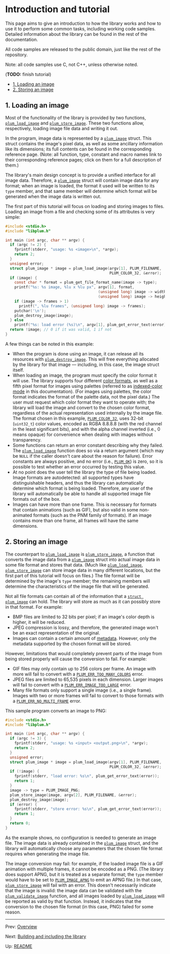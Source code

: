 # Introduction and tutorial

This page aims to give an introduction to how the library works and how to use it to perform some common tasks,
including working code samples.
Detailed information about the library can be found in the rest of the documentation.

All code samples are released to the public domain, just like the rest of the repository.

Note: all code samples use C, not C++, unless otherwise noted.

(**TODO:** finish tutorial)

- [1. Loading an image](#1-loading-an-image)
- [2. Storing an image](#2-storing-an-image)

## 1. Loading an image

Most of the functionality of the library is provided by two functions, [`plum_load_image`][load] and
[`plum_store_image`][store].
These two functions allow, respectively, loading image file data and writing it out.

In the program, image data is represented by a [`plum_image`][image] struct.
This struct contains the image's pixel data, as well as some ancillary information like its dimensions; its full
contents can be found in the corresponding reference page.
(Note: all function, type, constant and macro names link to their corresponding reference pages; click on them for
a full description of them.)

The library's main design concept is to provide a unified interface for all image data.
Therefore, a [`plum_image`][image] struct will contain image data for any format; when an image is loaded, the format
it used will be written to its `type` member, and that same member will determine which format will be generated when
the image data is written out.

The first part of this tutorial will focus on loading and storing images to files.
Loading an image from a file and checking some of its attributes is very simple:

``` c
#include <stdio.h>
#include "libplum.h"

int main (int argc, char ** argv) {
  if (argc != 2) {
    fprintf(stderr, "usage: %s <image>\n", *argv);
    return 2;
  }
  unsigned error;
  struct plum_image * image = plum_load_image(argv[1], PLUM_FILENAME,
                                              PLUM_COLOR_32, &error);
  if (image) {
    const char * format = plum_get_file_format_name(image -> type);
    printf("%s: %s image, %lu x %lu px", argv[1], format,
                                         (unsigned long) image -> width,
                                         (unsigned long) image -> height);
    if (image -> frames > 1)
      printf(", %lu frames", (unsigned long) image -> frames);
    putchar('\n');
    plum_destroy_image(image);
  } else
    printf("%s: load error (%s)\n", argv[1], plum_get_error_text(error));
  return !image; // 0 if it was valid, 1 if not
}
```

A few things can be noted in this example:

- When the program is done using an image, it can release all its resources with [`plum_destroy_image`][destroy].
  This will free everything allocated by the library for that image — including, in this case, the image struct
  itself.
- When loading an image, the program must specify the color format it will use.
  The library supports four different [color formats][color-formats], as well as a fifth pixel format for images using
  palettes (referred to as [indexed-color mode][indexed] in this documentation).
  (For images using palettes, the color format indicates the format of the palette data, not the pixel data.)
  The user must request which color format they want to operate with; the library will load the image and convert to
  the chosen color format, regardless of the actual representation used internally by the image file.
  The format chosen in this example, [`PLUM_COLOR_32`][loading-flags], uses 32-bit (`uint32_t`) color values, encoded
  as RGBA 8.8.8.8 (with the red channel in the least significant bits), and with the alpha channel inverted (i.e., 0
  means opaque) for convenience when dealing with images without transparency.
- Some functions can return an error constant describing why they failed.
  The [`plum_load_image`][load] function does so via a return argument (which may be `NULL` if the caller doesn't care
  about the reason for failure).
  Error constants are always positive, and no error (i.e., [`PLUM_OK`][errors]) is zero, so it is possible to test
  whether an error occurred by testing this value.
- At no point does the user tell the library the type of file being loaded.
  Image formats are autodetected: all supported types have distinguishable headers, and thus the library can
  automatically determine which format is being loaded.
  Therefore, any user of the library will automatically be able to handle all supported image file formats out of the
  box.
- Images can have more than one frame.
  This is necessary for formats that contain animations (such as GIF), but also valid in some non-animated formats
  (such as the PNM family of formats).
  If an image contains more than one frame, all frames will have the same dimensions.

## 2. Storing an image

The counterpart to [`plum_load_image`][load] is [`plum_store_image`][store], a function that converts the image data
from a [`plum_image`][image] struct into actual image data in some file format and stores that data.
(Much like [`plum_load_image`][load], [`plum_store_image`][store] can store image data in many different locations,
but the first part of this tutorial will focus on files.)
The file format will be determined by the image's `type` member; the remaining members will determine the
characteristics of the image file that will be generated.

Not all file formats can contain all of the information that a [`struct plum_image`][image] can hold.
The library will store as much as it can possibly store in that format.
For example:

- BMP files are limited to 32 bits per pixel; if an image's color depth is higher, it will be reduced.
- JPEG compression is lossy, and therefore, the generated image won't be an exact representation of the original.
- Images can contain a certain amount of [metadata][metadata].
  However, only the metadata supported by the chosen format will be stored.

However, limitations that would completely prevent parts of the image from being stored properly will cause the
conversion to fail.
For example:

- GIF files may only contain up to 256 colors per frame.
  An image with more will fail to convert with a [`PLUM_ERR_TOO_MANY_COLORS`][errors] error.
- JPEG files are limited to 65,535 pixels in each dimension.
  Larger images will fail to convert with a [`PLUM_ERR_IMAGE_TOO_LARGE`][errors] error.
- Many file formats only support a single image (i.e., a single frame).
  Images with two or more frames will fail to convert to those formats with a [`PLUM_ERR_NO_MULTI_FRAME`][errors]
  error.

This sample program converts an image to PNG:

``` c
#include <stdio.h>
#include "libplum.h"

int main (int argc, char ** argv) {
  if (argc != 3) {
    fprintf(stderr, "usage: %s <input> <output.png>\n", *argv);
    return 2;
  }
  unsigned error;
  struct plum_image * image = plum_load_image(argv[1], PLUM_FILENAME,
                                              PLUM_COLOR_32, &error);
  if (!image) {
    fprintf(stderr, "load error: %s\n", plum_get_error_text(error));
    return 1;
  }
  image -> type = PLUM_IMAGE_PNG;
  plum_store_image(image, argv[2], PLUM_FILENAME, &error);
  plum_destroy_image(image);
  if (error) {
    fprintf(stderr, "store error: %s\n", plum_get_error_text(error));
    return 1;
  }
  return 0;
}
```

As the example shows, no configuration is needed to generate an image file.
The image data is already contained in the [`plum_image`][image] struct, and the library will automatically choose any
parameters that the chosen file format requires when generating the image file.

The image conversion may fail: for example, if the loaded image file is a GIF animation with multiple frames, it
cannot be encoded as a PNG.
(The library does support APNG, but it is treated as a separate format; the `type` member would have to be set to
[`PLUM_IMAGE_APNG`][format-constants] to emit an APNG file.)
In that case, [`plum_store_image`][store] will fail with an error.
This doesn't necessarily indicate that the image is invalid: the image data can be validated with the
[`plum_validate_image`][validate] function, and all images loaded by [`plum_load_image`][load] will be reported as
valid by that function.
Instead, it indicates that the conversion to the chosen file format (in this case, PNG) failed for some reason.

* * *

Prev: [Overview](overview.md)

Next: [Building and including the library](building.md)

Up: [README](README.md)

[color-formats]: colors.md#formats
[destroy]: functions.md#plum_destroy_image
[errors]: constants.md#errors
[format-constants]: constants.md#image-types
[image]: structs.md#plum_image
[indexed]: colors.md#indexed-color-mode
[load]: functions.md#plum_load_image
[loading-flags]: constants.md#loading-flags
[metadata]: metadata.md
[store]: functions.md#plum_store_image
[validate]: functions.md#plum_validate_image
